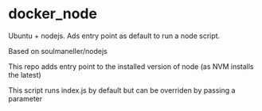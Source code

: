 # docker_node
Ubuntu + nodejs. Ads entry point as default to run a node script.

Based on soulmaneller/nodejs

This repo adds entry point to the installed version of node (as NVM installs the latest)

This script runs index.js by default but can be overriden by passing a parameter

